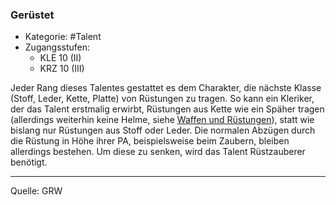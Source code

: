 ### Gerüstet

- Kategorie: #Talent
- Zugangsstufen:
  - KLE 10 (II)
  - KRZ 10 (III)

Jeder Rang dieses Talentes gestattet es dem Charakter, die nächste Klasse (Stoff, Leder, Kette, Platte) von Rüstungen zu tragen. So kann ein Kleriker, der das Talent erstmalig erwirbt, Rüstungen aus Kette wie ein Späher tragen (allerdings weiterhin keine Helme, siehe [Waffen und Rüstungen](../regeln-kampf.md#waffen-und-rüstungen)), statt wie bislang nur Rüstungen aus Stoff oder Leder. Die normalen Abzügen durch die Rüstung in Höhe ihrer PA, beispielsweise beim Zaubern, bleiben allerdings bestehen. Um diese zu senken, wird das Talent Rüstzauberer benötigt.

---

Quelle: GRW
